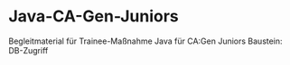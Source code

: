 # Java-CA-Gen-Juniors
Begleitmaterial für Trainee-Maßnahme Java für CA:Gen Juniors
Baustein: DB-Zugriff
